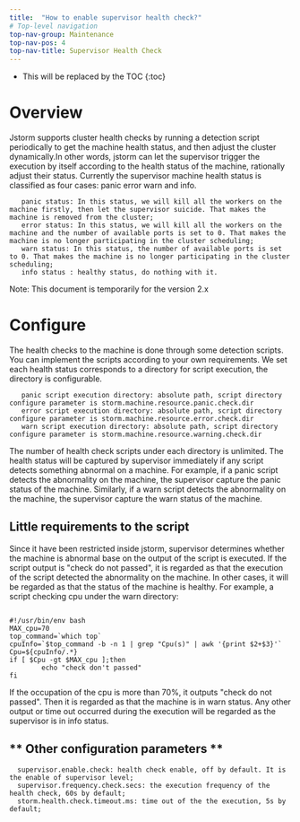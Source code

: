 ```yaml
---
title:  "How to enable supervisor health check?"
# Top-level navigation
top-nav-group: Maintenance
top-nav-pos: 4
top-nav-title: Supervisor Health Check
---
```


* This will be replaced by the TOC
{:toc}

# Overview

Jstorm supports cluster health checks by running a detection script periodically to get the machine health status, and then adjust the cluster dynamically.In other words, jstorm can let the supervisor trigger the execution by itself according to the health status of the machine, rationally adjust their status. Currently the supervisor machine health status is classified as four cases: panic error warn and info.

```
   panic status: In this status, we will kill all the workers on the machine firstly, then let the supervisor suicide. That makes the machine is removed from the cluster;
   error status: In this status, we will kill all the workers on the machine and the number of available ports is set to 0. That makes the machine is no longer participating in the cluster scheduling;
   warn status: In this status, the number of available ports is set to 0. That makes the machine is no longer participating in the cluster scheduling;
   info status : healthy status, do nothing with it.
```

Note: This document is temporarily for the version 2.x

# Configure

The health checks to the machine is done through some detection scripts. You can implement the scripts according to your own requirements. We set each health status corresponds to a directory for script execution, the directory is configurable.

```
   panic script execution directory: absolute path, script directory configure parameter is storm.machine.resource.panic.check.dir
   error script execution directory: absolute path, script directory configure parameter is storm.machine.resource.error.check.dir
   warn script execution directory: absolute path, script directory configure parameter is storm.machine.resource.warning.check.dir 
```

The number of health check scripts under each directory is unlimited. The health status will be captured by supervisor immediately if any script detects something abnormal on a machine. For example, if a panic script detects the abnormality on the machine, the supervisor capture the panic status of the machine. Similarly, if a warn script detects the abnormality on the machine, the supervisor capture the warn status of the machine.

## Little requirements to the script

Since it have been restricted inside jstorm, supervisor determines whether the machine is abnormal base on the output of the script is executed. If the script output is "check do not passed", it is regarded as that the execution of the script detected the abnormality on the machine. In other cases, it will be regarded as that the status of the machine is healthy. For example, a script checking cpu under the warn directory:

```

#!/usr/bin/env bash
MAX_cpu=70
top_command=`which top`
cpuInfo=`$top_command -b -n 1 | grep "Cpu(s)" | awk '{print $2+$3}'`
Cpu=${cpuInfo/.*}
if [ $Cpu -gt $MAX_cpu ];then
        echo "check don't passed"
fi

```

If the occupation of the cpu is more than 70%, it outputs "check do not passed". Then it is regarded as that the machine is in warn status. Any other output or time out occurred during the execution will be regarded as the supervisor is in info status.

## ** Other configuration parameters **

```
  supervisor.enable.check: health check enable, off by default. It is the enable of supervisor level;
  supervisor.frequency.check.secs: the execution frequency of the health check, 60s by default;
  storm.health.check.timeout.ms: time out of the the execution, 5s by default;
```

